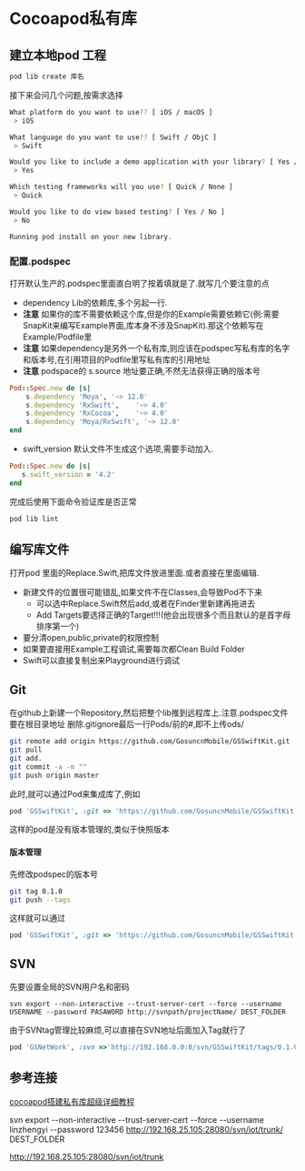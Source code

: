 # Cocoapod私有库
## 建立本地pod 工程
```sh
pod lib create 库名
```
接下来会问几个问题,按需求选择
```sh
What platform do you want to use?? [ iOS / macOS ]
 > iOS

What language do you want to use?? [ Swift / ObjC ]
 > Swift

Would you like to include a demo application with your library? [ Yes / No ]
 > Yes

Which testing frameworks will you use? [ Quick / None ]
 > Quick

Would you like to do view based testing? [ Yes / No ]
 > No

Running pod install on your new library.
```

### 配置.podspec
打开默认生产的.podspec里面直白明了按着填就是了.就写几个要注意的点
- dependency Lib的依赖库,多个另起一行.
- **注意** 如果你的库不需要依赖这个库,但是你的Example需要依赖它(例:需要SnapKit来编写Example界面,库本身不涉及SnapKit).那这个依赖写在Example/Podfile里
- **注意** 如果dependency是另外一个私有库,则应该在podspec写私有库的名字和版本号,在引用项目的Podfile里写私有库的引用地址
- **注意** podspace的 s.source 地址要正确,不然无法获得正确的版本号
```ruby
Pod::Spec.new do |s|
    s.dependency 'Moya', '~> 12.0'
    s.dependency 'RxSwift',    '~> 4.0'
    s.dependency 'RxCocoa',    '~> 4.0'
    s.dependency 'Moya/RxSwift', '~> 12.0'
end
```
- swift_version
    默认文件不生成这个选项,需要手动加入.    
```ruby
Pod::Spec.new do |s|
   s.swift_version = '4.2'
end
```

完成后使用下面命令验证库是否正常
```sh
pod lib lint
```
## 编写库文件
打开pod 里面的Replace.Swift,把库文件放进里面.或者直接在里面编辑.

- 新建文件的位置很可能错乱,如果文件不在Classes,会导致Pod不下来
    - 可以选中Replace.Swift然后add,或者在Finder里新建再拖进去
    - Add Targets要选择正确的Target!!!(他会出现很多个而且默认的是首字母排序第一个)
- 要分清open,public,private的权限控制
- 如果要直接用Example工程调试,需要每次都Clean Build Folder
- Swift可以直接复制出来Playground进行调试

## Git
在github上新建一个Repository,然后把整个lib推到远程库上.注意.podspec文件要在根目录地址
删除.gitignore最后一行Pods/前的#,即不上传ods/
```sh
git remote add origin https://github.com/GosuncnMobile/GSSwiftKit.git
git pull
git add.
git commit -a -m ""
git push origin master
```
此时,就可以通过Pod来集成库了,例如
```ruby
pod 'GSSwiftKit', :git => 'https://github.com/GosuncnMobile/GSSwiftKit.git'
```
这样的pod是没有版本管理的,类似于快照版本

#### 版本管理
先修改podspec的版本号
```sh
git tag 0.1.0
git push --tags
```
这样就可以通过
```ruby
pod 'GSSwiftKit', :git => 'https://github.com/GosuncnMobile/GSSwiftKit.git', :tag => '0.1.0'
```


## SVN
先要设置全局的SVN用户名和密码
```shell
svn export --non-interactive --trust-server-cert --force --username USERNAME --password PASAWORD http://svnpath/projectName/ DEST_FOLDER
```
由于SVNtag管理比较麻烦,可以直接在SVN地址后面加入Tag就行了
```ruby
pod 'GSNetWork', :svn =>'http://192.168.0.0:0/svn/GSSwiftKit/tags/0.1.0 '
```
## 参考连接
[cocoapod搭建私有库超级详细教程](https://www.jianshu.com/p/9992feb8b00b)

svn export --non-interactive --trust-server-cert --force --username linzhengyi --password 123456 http://192.168.25.105:28080/svn/iot/trunk/ DEST_FOLDER

http://192.168.25.105:28080/svn/iot/trunk